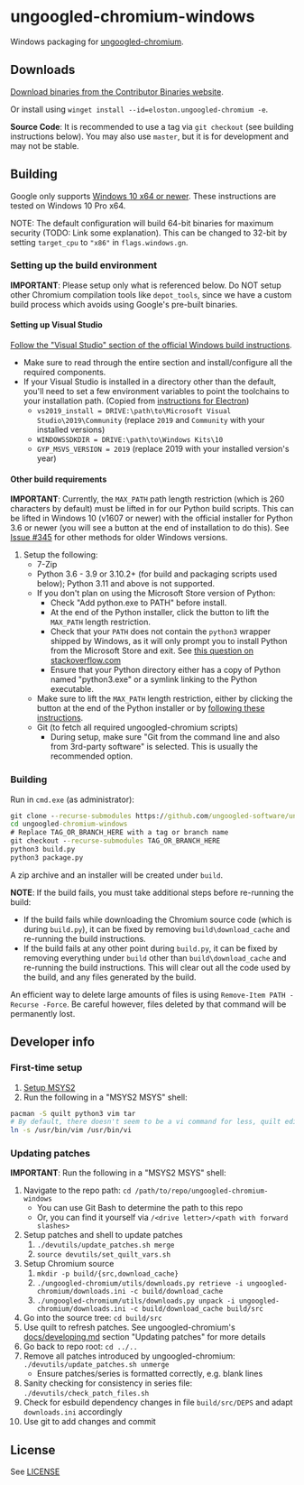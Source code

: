 # ungoogled-chromium-windows

Windows packaging for [ungoogled-chromium](//github.com/Eloston/ungoogled-chromium).

## Downloads

[Download binaries from the Contributor Binaries website](//ungoogled-software.github.io/ungoogled-chromium-binaries/).

Or install using `winget install --id=eloston.ungoogled-chromium -e`.

**Source Code**: It is recommended to use a tag via `git checkout` (see building instructions below). You may also use `master`, but it is for development and may not be stable.

## Building

Google only supports [Windows 10 x64 or newer](https://chromium.googlesource.com/chromium/src/+/refs/heads/main/docs/windows_build_instructions.md#system-requirements). These instructions are tested on Windows 10 Pro x64.

NOTE: The default configuration will build 64-bit binaries for maximum security (TODO: Link some explanation). This can be changed to 32-bit by setting `target_cpu` to `"x86"` in `flags.windows.gn`.

### Setting up the build environment

**IMPORTANT**: Please setup only what is referenced below. Do NOT setup other Chromium compilation tools like `depot_tools`, since we have a custom build process which avoids using Google's pre-built binaries.

#### Setting up Visual Studio

[Follow the "Visual Studio" section of the official Windows build instructions](https://chromium.googlesource.com/chromium/src/+/refs/heads/main/docs/windows_build_instructions.md#visual-studio).

* Make sure to read through the entire section and install/configure all the required components.
* If your Visual Studio is installed in a directory other than the default, you'll need to set a few environment variables to point the toolchains to your installation path. (Copied from [instructions for Electron](https://electronjs.org/docs/development/build-instructions-windows))
	* `vs2019_install = DRIVE:\path\to\Microsoft Visual Studio\2019\Community` (replace `2019` and `Community` with your installed versions)
	* `WINDOWSSDKDIR = DRIVE:\path\to\Windows Kits\10`
	* `GYP_MSVS_VERSION = 2019` (replace 2019 with your installed version's year)


#### Other build requirements

**IMPORTANT**: Currently, the `MAX_PATH` path length restriction (which is 260 characters by default) must be lifted in for our Python build scripts. This can be lifted in Windows 10 (v1607 or newer) with the official installer for Python 3.6 or newer (you will see a button at the end of installation to do this). See [Issue #345](https://github.com/Eloston/ungoogled-chromium/issues/345) for other methods for older Windows versions.

1. Setup the following:
    * 7-Zip
    * Python 3.6 - 3.9 or 3.10.2+ (for build and packaging scripts used below); Python 3.11 and above is not supported.
    * If you don't plan on using the Microsoft Store version of Python:
    	* Check "Add python.exe to PATH" before install.
      	* At the end of the Python installer, click the button to lift the `MAX_PATH` length restriction.  
        * Check that your `PATH` does not contain the `python3` wrapper shipped by Windows, as it will only prompt you to install Python from the Microsoft Store and exit. See [this question on stackoverflow.com](https://stackoverflow.com/questions/57485491/python-python3-executes-in-command-prompt-but-does-not-run-correctly)
        * Ensure that your Python directory either has a copy of Python named "python3.exe" or a symlink linking to the Python executable.
   * Make sure to lift the `MAX_PATH` length restriction, either by clicking the button at the end of the Python installer or by [following these instructions](https://learn.microsoft.com/en-us/windows/win32/fileio/maximum-file-path-limitation?tabs=registry#:~:text=Enable,Later).
    * Git (to fetch all required ungoogled-chromium scripts)
        * During setup, make sure "Git from the command line and also from 3rd-party software" is selected. This is usually the recommended option.

### Building

Run in `cmd.exe` (as administrator):

```cmd
git clone --recurse-submodules https://github.com/ungoogled-software/ungoogled-chromium-windows.git
cd ungoogled-chromium-windows
# Replace TAG_OR_BRANCH_HERE with a tag or branch name
git checkout --recurse-submodules TAG_OR_BRANCH_HERE
python3 build.py
python3 package.py
```

A zip archive and an installer will be created under `build`.

**NOTE**: If the build fails, you must take additional steps before re-running the build:

* If the build fails while downloading the Chromium source code (which is during `build.py`), it can be fixed by removing `build\download_cache` and re-running the build instructions.
* If the build fails at any other point during `build.py`, it can be fixed by removing everything under `build` other than `build\download_cache` and re-running the build instructions. This will clear out all the code used by the build, and any files generated by the build.

An efficient way to delete large amounts of files is using `Remove-Item PATH -Recurse -Force`. Be careful however, files deleted by that command will be permanently lost.

## Developer info

### First-time setup

1. [Setup MSYS2](http://www.msys2.org/)
2. Run the following in a "MSYS2 MSYS" shell:

```sh
pacman -S quilt python3 vim tar
# By default, there doesn't seem to be a vi command for less, quilt edit, etc.
ln -s /usr/bin/vim /usr/bin/vi
```

### Updating patches

**IMPORTANT**: Run the following in a "MSYS2 MSYS" shell:

1. Navigate to the repo path: `cd /path/to/repo/ungoogled-chromium-windows`
    * You can use Git Bash to determine the path to this repo
    * Or, you can find it yourself via `/<drive letter>/<path with forward slashes>`
2. Setup patches and shell to update patches
    1. `./devutils/update_patches.sh merge`
    2. `source devutils/set_quilt_vars.sh`
3. Setup Chromium source
    1. `mkdir -p build/{src,download_cache}`
    2. `./ungoogled-chromium/utils/downloads.py retrieve -i ungoogled-chromium/downloads.ini -c build/download_cache`
    3. `./ungoogled-chromium/utils/downloads.py unpack -i ungoogled-chromium/downloads.ini -c build/download_cache build/src`
4. Go into the source tree: `cd build/src`
5. Use quilt to refresh patches. See ungoogled-chromium's [docs/developing.md](https://github.com/Eloston/ungoogled-chromium/blob/master/docs/developing.md#updating-patches) section "Updating patches" for more details
6. Go back to repo root: `cd ../..`
7. Remove all patches introduced by ungoogled-chromium: `./devutils/update_patches.sh unmerge`
    * Ensure patches/series is formatted correctly, e.g. blank lines
8. Sanity checking for consistency in series file: `./devutils/check_patch_files.sh`
9. Check for esbuild dependency changes in file `build/src/DEPS` and adapt `downloads.ini` accordingly
10. Use git to add changes and commit

## License

See [LICENSE](LICENSE)
